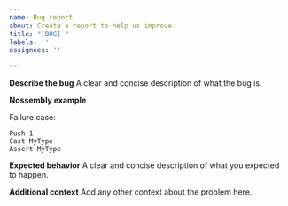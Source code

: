 ```yaml
---
name: Bug report
about: Create a report to help us improve
title: "[BUG] "
labels: ''
assignees: ''

---
```


**Describe the bug**
A clear and concise description of what the bug is.

**Nossembly example**

Failure case:

```
Push 1
Cast MyType
Assert MyType
```

**Expected behavior**
A clear and concise description of what you expected to happen.

**Additional context**
Add any other context about the problem here.
